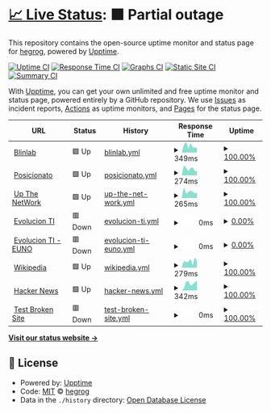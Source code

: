 # [📈 Live Status](https://hegrog.github.io/upptime): <!--live status--> **🟧 Partial outage**

This repository contains the open-source uptime monitor and status page for [hegrog](https://hegrog.github.io/upptime), powered by [Upptime](https://github.com/upptime/upptime).

[![Uptime CI](https://github.com/hegrog/upptime/workflows/Uptime%20CI/badge.svg)](https://github.com/hegrog/upptime/actions?query=workflow%3A%22Uptime+CI%22)
[![Response Time CI](https://github.com/hegrog/upptime/workflows/Response%20Time%20CI/badge.svg)](https://github.com/hegrog/upptime/actions?query=workflow%3A%22Response+Time+CI%22)
[![Graphs CI](https://github.com/hegrog/upptime/workflows/Graphs%20CI/badge.svg)](https://github.com/hegrog/upptime/actions?query=workflow%3A%22Graphs+CI%22)
[![Static Site CI](https://github.com/hegrog/upptime/workflows/Static%20Site%20CI/badge.svg)](https://github.com/hegrog/upptime/actions?query=workflow%3A%22Static+Site+CI%22)
[![Summary CI](https://github.com/hegrog/upptime/workflows/Summary%20CI/badge.svg)](https://github.com/hegrog/upptime/actions?query=workflow%3A%22Summary+CI%22)

With [Upptime](https://upptime.js.org), you can get your own unlimited and free uptime monitor and status page, powered entirely by a GitHub repository. We use [Issues](https://github.com/hegrog/upptime/issues) as incident reports, [Actions](https://github.com/hegrog/upptime/actions) as uptime monitors, and [Pages](https://hegrog.github.io/upptime) for the status page.

<!--start: status pages-->
<!-- This summary is generated by Upptime (https://github.com/upptime/upptime) -->
<!-- Do not edit this manually, your changes will be overwritten -->
<!-- prettier-ignore -->
| URL | Status | History | Response Time | Uptime |
| --- | ------ | ------- | ------------- | ------ |
| <img alt="" src="https://favicons.githubusercontent.com/blinlab.co" height="13"> [Blinlab](https://blinlab.co) | 🟩 Up | [blinlab.yml](https://github.com/hegrog/upptime/commits/HEAD/history/blinlab.yml) | <details><summary><img alt="Response time graph" src="./graphs/blinlab/response-time-week.png" height="20"> 349ms</summary><br><a href="https://hegrog.github.io/upptime/history/blinlab"><img alt="Response time 310" src="https://img.shields.io/endpoint?url=https%3A%2F%2Fraw.githubusercontent.com%2Fhegrog%2Fupptime%2FHEAD%2Fapi%2Fblinlab%2Fresponse-time.json"></a><br><a href="https://hegrog.github.io/upptime/history/blinlab"><img alt="24-hour response time 219" src="https://img.shields.io/endpoint?url=https%3A%2F%2Fraw.githubusercontent.com%2Fhegrog%2Fupptime%2FHEAD%2Fapi%2Fblinlab%2Fresponse-time-day.json"></a><br><a href="https://hegrog.github.io/upptime/history/blinlab"><img alt="7-day response time 349" src="https://img.shields.io/endpoint?url=https%3A%2F%2Fraw.githubusercontent.com%2Fhegrog%2Fupptime%2FHEAD%2Fapi%2Fblinlab%2Fresponse-time-week.json"></a><br><a href="https://hegrog.github.io/upptime/history/blinlab"><img alt="30-day response time 331" src="https://img.shields.io/endpoint?url=https%3A%2F%2Fraw.githubusercontent.com%2Fhegrog%2Fupptime%2FHEAD%2Fapi%2Fblinlab%2Fresponse-time-month.json"></a><br><a href="https://hegrog.github.io/upptime/history/blinlab"><img alt="1-year response time 310" src="https://img.shields.io/endpoint?url=https%3A%2F%2Fraw.githubusercontent.com%2Fhegrog%2Fupptime%2FHEAD%2Fapi%2Fblinlab%2Fresponse-time-year.json"></a></details> | <details><summary><a href="https://hegrog.github.io/upptime/history/blinlab">100.00%</a></summary><a href="https://hegrog.github.io/upptime/history/blinlab"><img alt="All-time uptime 99.41%" src="https://img.shields.io/endpoint?url=https%3A%2F%2Fraw.githubusercontent.com%2Fhegrog%2Fupptime%2FHEAD%2Fapi%2Fblinlab%2Fuptime.json"></a><br><a href="https://hegrog.github.io/upptime/history/blinlab"><img alt="24-hour uptime 100.00%" src="https://img.shields.io/endpoint?url=https%3A%2F%2Fraw.githubusercontent.com%2Fhegrog%2Fupptime%2FHEAD%2Fapi%2Fblinlab%2Fuptime-day.json"></a><br><a href="https://hegrog.github.io/upptime/history/blinlab"><img alt="7-day uptime 100.00%" src="https://img.shields.io/endpoint?url=https%3A%2F%2Fraw.githubusercontent.com%2Fhegrog%2Fupptime%2FHEAD%2Fapi%2Fblinlab%2Fuptime-week.json"></a><br><a href="https://hegrog.github.io/upptime/history/blinlab"><img alt="30-day uptime 100.00%" src="https://img.shields.io/endpoint?url=https%3A%2F%2Fraw.githubusercontent.com%2Fhegrog%2Fupptime%2FHEAD%2Fapi%2Fblinlab%2Fuptime-month.json"></a><br><a href="https://hegrog.github.io/upptime/history/blinlab"><img alt="1-year uptime 99.41%" src="https://img.shields.io/endpoint?url=https%3A%2F%2Fraw.githubusercontent.com%2Fhegrog%2Fupptime%2FHEAD%2Fapi%2Fblinlab%2Fuptime-year.json"></a></details>
| <img alt="" src="https://favicons.githubusercontent.com/posicionato.co" height="13"> [Posicionato](https://posicionato.co) | 🟩 Up | [posicionato.yml](https://github.com/hegrog/upptime/commits/HEAD/history/posicionato.yml) | <details><summary><img alt="Response time graph" src="./graphs/posicionato/response-time-week.png" height="20"> 274ms</summary><br><a href="https://hegrog.github.io/upptime/history/posicionato"><img alt="Response time 325" src="https://img.shields.io/endpoint?url=https%3A%2F%2Fraw.githubusercontent.com%2Fhegrog%2Fupptime%2FHEAD%2Fapi%2Fposicionato%2Fresponse-time.json"></a><br><a href="https://hegrog.github.io/upptime/history/posicionato"><img alt="24-hour response time 217" src="https://img.shields.io/endpoint?url=https%3A%2F%2Fraw.githubusercontent.com%2Fhegrog%2Fupptime%2FHEAD%2Fapi%2Fposicionato%2Fresponse-time-day.json"></a><br><a href="https://hegrog.github.io/upptime/history/posicionato"><img alt="7-day response time 274" src="https://img.shields.io/endpoint?url=https%3A%2F%2Fraw.githubusercontent.com%2Fhegrog%2Fupptime%2FHEAD%2Fapi%2Fposicionato%2Fresponse-time-week.json"></a><br><a href="https://hegrog.github.io/upptime/history/posicionato"><img alt="30-day response time 292" src="https://img.shields.io/endpoint?url=https%3A%2F%2Fraw.githubusercontent.com%2Fhegrog%2Fupptime%2FHEAD%2Fapi%2Fposicionato%2Fresponse-time-month.json"></a><br><a href="https://hegrog.github.io/upptime/history/posicionato"><img alt="1-year response time 325" src="https://img.shields.io/endpoint?url=https%3A%2F%2Fraw.githubusercontent.com%2Fhegrog%2Fupptime%2FHEAD%2Fapi%2Fposicionato%2Fresponse-time-year.json"></a></details> | <details><summary><a href="https://hegrog.github.io/upptime/history/posicionato">100.00%</a></summary><a href="https://hegrog.github.io/upptime/history/posicionato"><img alt="All-time uptime 100.00%" src="https://img.shields.io/endpoint?url=https%3A%2F%2Fraw.githubusercontent.com%2Fhegrog%2Fupptime%2FHEAD%2Fapi%2Fposicionato%2Fuptime.json"></a><br><a href="https://hegrog.github.io/upptime/history/posicionato"><img alt="24-hour uptime 100.00%" src="https://img.shields.io/endpoint?url=https%3A%2F%2Fraw.githubusercontent.com%2Fhegrog%2Fupptime%2FHEAD%2Fapi%2Fposicionato%2Fuptime-day.json"></a><br><a href="https://hegrog.github.io/upptime/history/posicionato"><img alt="7-day uptime 100.00%" src="https://img.shields.io/endpoint?url=https%3A%2F%2Fraw.githubusercontent.com%2Fhegrog%2Fupptime%2FHEAD%2Fapi%2Fposicionato%2Fuptime-week.json"></a><br><a href="https://hegrog.github.io/upptime/history/posicionato"><img alt="30-day uptime 100.00%" src="https://img.shields.io/endpoint?url=https%3A%2F%2Fraw.githubusercontent.com%2Fhegrog%2Fupptime%2FHEAD%2Fapi%2Fposicionato%2Fuptime-month.json"></a><br><a href="https://hegrog.github.io/upptime/history/posicionato"><img alt="1-year uptime 100.00%" src="https://img.shields.io/endpoint?url=https%3A%2F%2Fraw.githubusercontent.com%2Fhegrog%2Fupptime%2FHEAD%2Fapi%2Fposicionato%2Fuptime-year.json"></a></details>
| <img alt="" src="https://favicons.githubusercontent.com/upthenetwork.com" height="13"> [Up The NetWork](https://upthenetwork.com) | 🟩 Up | [up-the-net-work.yml](https://github.com/hegrog/upptime/commits/HEAD/history/up-the-net-work.yml) | <details><summary><img alt="Response time graph" src="./graphs/up-the-net-work/response-time-week.png" height="20"> 265ms</summary><br><a href="https://hegrog.github.io/upptime/history/up-the-net-work"><img alt="Response time 288" src="https://img.shields.io/endpoint?url=https%3A%2F%2Fraw.githubusercontent.com%2Fhegrog%2Fupptime%2FHEAD%2Fapi%2Fup-the-net-work%2Fresponse-time.json"></a><br><a href="https://hegrog.github.io/upptime/history/up-the-net-work"><img alt="24-hour response time 213" src="https://img.shields.io/endpoint?url=https%3A%2F%2Fraw.githubusercontent.com%2Fhegrog%2Fupptime%2FHEAD%2Fapi%2Fup-the-net-work%2Fresponse-time-day.json"></a><br><a href="https://hegrog.github.io/upptime/history/up-the-net-work"><img alt="7-day response time 265" src="https://img.shields.io/endpoint?url=https%3A%2F%2Fraw.githubusercontent.com%2Fhegrog%2Fupptime%2FHEAD%2Fapi%2Fup-the-net-work%2Fresponse-time-week.json"></a><br><a href="https://hegrog.github.io/upptime/history/up-the-net-work"><img alt="30-day response time 282" src="https://img.shields.io/endpoint?url=https%3A%2F%2Fraw.githubusercontent.com%2Fhegrog%2Fupptime%2FHEAD%2Fapi%2Fup-the-net-work%2Fresponse-time-month.json"></a><br><a href="https://hegrog.github.io/upptime/history/up-the-net-work"><img alt="1-year response time 288" src="https://img.shields.io/endpoint?url=https%3A%2F%2Fraw.githubusercontent.com%2Fhegrog%2Fupptime%2FHEAD%2Fapi%2Fup-the-net-work%2Fresponse-time-year.json"></a></details> | <details><summary><a href="https://hegrog.github.io/upptime/history/up-the-net-work">100.00%</a></summary><a href="https://hegrog.github.io/upptime/history/up-the-net-work"><img alt="All-time uptime 98.95%" src="https://img.shields.io/endpoint?url=https%3A%2F%2Fraw.githubusercontent.com%2Fhegrog%2Fupptime%2FHEAD%2Fapi%2Fup-the-net-work%2Fuptime.json"></a><br><a href="https://hegrog.github.io/upptime/history/up-the-net-work"><img alt="24-hour uptime 100.00%" src="https://img.shields.io/endpoint?url=https%3A%2F%2Fraw.githubusercontent.com%2Fhegrog%2Fupptime%2FHEAD%2Fapi%2Fup-the-net-work%2Fuptime-day.json"></a><br><a href="https://hegrog.github.io/upptime/history/up-the-net-work"><img alt="7-day uptime 100.00%" src="https://img.shields.io/endpoint?url=https%3A%2F%2Fraw.githubusercontent.com%2Fhegrog%2Fupptime%2FHEAD%2Fapi%2Fup-the-net-work%2Fuptime-week.json"></a><br><a href="https://hegrog.github.io/upptime/history/up-the-net-work"><img alt="30-day uptime 100.00%" src="https://img.shields.io/endpoint?url=https%3A%2F%2Fraw.githubusercontent.com%2Fhegrog%2Fupptime%2FHEAD%2Fapi%2Fup-the-net-work%2Fuptime-month.json"></a><br><a href="https://hegrog.github.io/upptime/history/up-the-net-work"><img alt="1-year uptime 98.95%" src="https://img.shields.io/endpoint?url=https%3A%2F%2Fraw.githubusercontent.com%2Fhegrog%2Fupptime%2FHEAD%2Fapi%2Fup-the-net-work%2Fuptime-year.json"></a></details>
| <img alt="" src="https://favicons.githubusercontent.com/evolucionti.com" height="13"> [Evolucion TI](https://evolucionti.com) | 🟥 Down | [evolucion-ti.yml](https://github.com/hegrog/upptime/commits/HEAD/history/evolucion-ti.yml) | <details><summary><img alt="Response time graph" src="./graphs/evolucion-ti/response-time-week.png" height="20"> 0ms</summary><br><a href="https://hegrog.github.io/upptime/history/evolucion-ti"><img alt="Response time 1531" src="https://img.shields.io/endpoint?url=https%3A%2F%2Fraw.githubusercontent.com%2Fhegrog%2Fupptime%2FHEAD%2Fapi%2Fevolucion-ti%2Fresponse-time.json"></a><br><a href="https://hegrog.github.io/upptime/history/evolucion-ti"><img alt="24-hour response time 0" src="https://img.shields.io/endpoint?url=https%3A%2F%2Fraw.githubusercontent.com%2Fhegrog%2Fupptime%2FHEAD%2Fapi%2Fevolucion-ti%2Fresponse-time-day.json"></a><br><a href="https://hegrog.github.io/upptime/history/evolucion-ti"><img alt="7-day response time 0" src="https://img.shields.io/endpoint?url=https%3A%2F%2Fraw.githubusercontent.com%2Fhegrog%2Fupptime%2FHEAD%2Fapi%2Fevolucion-ti%2Fresponse-time-week.json"></a><br><a href="https://hegrog.github.io/upptime/history/evolucion-ti"><img alt="30-day response time 0" src="https://img.shields.io/endpoint?url=https%3A%2F%2Fraw.githubusercontent.com%2Fhegrog%2Fupptime%2FHEAD%2Fapi%2Fevolucion-ti%2Fresponse-time-month.json"></a><br><a href="https://hegrog.github.io/upptime/history/evolucion-ti"><img alt="1-year response time 1531" src="https://img.shields.io/endpoint?url=https%3A%2F%2Fraw.githubusercontent.com%2Fhegrog%2Fupptime%2FHEAD%2Fapi%2Fevolucion-ti%2Fresponse-time-year.json"></a></details> | <details><summary><a href="https://hegrog.github.io/upptime/history/evolucion-ti">0.00%</a></summary><a href="https://hegrog.github.io/upptime/history/evolucion-ti"><img alt="All-time uptime 8.87%" src="https://img.shields.io/endpoint?url=https%3A%2F%2Fraw.githubusercontent.com%2Fhegrog%2Fupptime%2FHEAD%2Fapi%2Fevolucion-ti%2Fuptime.json"></a><br><a href="https://hegrog.github.io/upptime/history/evolucion-ti"><img alt="24-hour uptime 0.00%" src="https://img.shields.io/endpoint?url=https%3A%2F%2Fraw.githubusercontent.com%2Fhegrog%2Fupptime%2FHEAD%2Fapi%2Fevolucion-ti%2Fuptime-day.json"></a><br><a href="https://hegrog.github.io/upptime/history/evolucion-ti"><img alt="7-day uptime 0.00%" src="https://img.shields.io/endpoint?url=https%3A%2F%2Fraw.githubusercontent.com%2Fhegrog%2Fupptime%2FHEAD%2Fapi%2Fevolucion-ti%2Fuptime-week.json"></a><br><a href="https://hegrog.github.io/upptime/history/evolucion-ti"><img alt="30-day uptime 1.38%" src="https://img.shields.io/endpoint?url=https%3A%2F%2Fraw.githubusercontent.com%2Fhegrog%2Fupptime%2FHEAD%2Fapi%2Fevolucion-ti%2Fuptime-month.json"></a><br><a href="https://hegrog.github.io/upptime/history/evolucion-ti"><img alt="1-year uptime 8.87%" src="https://img.shields.io/endpoint?url=https%3A%2F%2Fraw.githubusercontent.com%2Fhegrog%2Fupptime%2FHEAD%2Fapi%2Fevolucion-ti%2Fuptime-year.json"></a></details>
| <img alt="" src="https://favicons.githubusercontent.com/euno.evolucionti.com" height="13"> [Evolucion TI - EUNO](https://euno.evolucionti.com) | 🟥 Down | [evolucion-ti-euno.yml](https://github.com/hegrog/upptime/commits/HEAD/history/evolucion-ti-euno.yml) | <details><summary><img alt="Response time graph" src="./graphs/evolucion-ti-euno/response-time-week.png" height="20"> 0ms</summary><br><a href="https://hegrog.github.io/upptime/history/evolucion-ti-euno"><img alt="Response time 3096" src="https://img.shields.io/endpoint?url=https%3A%2F%2Fraw.githubusercontent.com%2Fhegrog%2Fupptime%2FHEAD%2Fapi%2Fevolucion-ti-euno%2Fresponse-time.json"></a><br><a href="https://hegrog.github.io/upptime/history/evolucion-ti-euno"><img alt="24-hour response time 0" src="https://img.shields.io/endpoint?url=https%3A%2F%2Fraw.githubusercontent.com%2Fhegrog%2Fupptime%2FHEAD%2Fapi%2Fevolucion-ti-euno%2Fresponse-time-day.json"></a><br><a href="https://hegrog.github.io/upptime/history/evolucion-ti-euno"><img alt="7-day response time 0" src="https://img.shields.io/endpoint?url=https%3A%2F%2Fraw.githubusercontent.com%2Fhegrog%2Fupptime%2FHEAD%2Fapi%2Fevolucion-ti-euno%2Fresponse-time-week.json"></a><br><a href="https://hegrog.github.io/upptime/history/evolucion-ti-euno"><img alt="30-day response time 0" src="https://img.shields.io/endpoint?url=https%3A%2F%2Fraw.githubusercontent.com%2Fhegrog%2Fupptime%2FHEAD%2Fapi%2Fevolucion-ti-euno%2Fresponse-time-month.json"></a><br><a href="https://hegrog.github.io/upptime/history/evolucion-ti-euno"><img alt="1-year response time 3096" src="https://img.shields.io/endpoint?url=https%3A%2F%2Fraw.githubusercontent.com%2Fhegrog%2Fupptime%2FHEAD%2Fapi%2Fevolucion-ti-euno%2Fresponse-time-year.json"></a></details> | <details><summary><a href="https://hegrog.github.io/upptime/history/evolucion-ti-euno">0.00%</a></summary><a href="https://hegrog.github.io/upptime/history/evolucion-ti-euno"><img alt="All-time uptime 8.87%" src="https://img.shields.io/endpoint?url=https%3A%2F%2Fraw.githubusercontent.com%2Fhegrog%2Fupptime%2FHEAD%2Fapi%2Fevolucion-ti-euno%2Fuptime.json"></a><br><a href="https://hegrog.github.io/upptime/history/evolucion-ti-euno"><img alt="24-hour uptime 0.00%" src="https://img.shields.io/endpoint?url=https%3A%2F%2Fraw.githubusercontent.com%2Fhegrog%2Fupptime%2FHEAD%2Fapi%2Fevolucion-ti-euno%2Fuptime-day.json"></a><br><a href="https://hegrog.github.io/upptime/history/evolucion-ti-euno"><img alt="7-day uptime 0.00%" src="https://img.shields.io/endpoint?url=https%3A%2F%2Fraw.githubusercontent.com%2Fhegrog%2Fupptime%2FHEAD%2Fapi%2Fevolucion-ti-euno%2Fuptime-week.json"></a><br><a href="https://hegrog.github.io/upptime/history/evolucion-ti-euno"><img alt="30-day uptime 1.38%" src="https://img.shields.io/endpoint?url=https%3A%2F%2Fraw.githubusercontent.com%2Fhegrog%2Fupptime%2FHEAD%2Fapi%2Fevolucion-ti-euno%2Fuptime-month.json"></a><br><a href="https://hegrog.github.io/upptime/history/evolucion-ti-euno"><img alt="1-year uptime 8.87%" src="https://img.shields.io/endpoint?url=https%3A%2F%2Fraw.githubusercontent.com%2Fhegrog%2Fupptime%2FHEAD%2Fapi%2Fevolucion-ti-euno%2Fuptime-year.json"></a></details>
| <img alt="" src="https://favicons.githubusercontent.com/en.wikipedia.org" height="13"> [Wikipedia](https://en.wikipedia.org) | 🟩 Up | [wikipedia.yml](https://github.com/hegrog/upptime/commits/HEAD/history/wikipedia.yml) | <details><summary><img alt="Response time graph" src="./graphs/wikipedia/response-time-week.png" height="20"> 279ms</summary><br><a href="https://hegrog.github.io/upptime/history/wikipedia"><img alt="Response time 222" src="https://img.shields.io/endpoint?url=https%3A%2F%2Fraw.githubusercontent.com%2Fhegrog%2Fupptime%2FHEAD%2Fapi%2Fwikipedia%2Fresponse-time.json"></a><br><a href="https://hegrog.github.io/upptime/history/wikipedia"><img alt="24-hour response time 216" src="https://img.shields.io/endpoint?url=https%3A%2F%2Fraw.githubusercontent.com%2Fhegrog%2Fupptime%2FHEAD%2Fapi%2Fwikipedia%2Fresponse-time-day.json"></a><br><a href="https://hegrog.github.io/upptime/history/wikipedia"><img alt="7-day response time 279" src="https://img.shields.io/endpoint?url=https%3A%2F%2Fraw.githubusercontent.com%2Fhegrog%2Fupptime%2FHEAD%2Fapi%2Fwikipedia%2Fresponse-time-week.json"></a><br><a href="https://hegrog.github.io/upptime/history/wikipedia"><img alt="30-day response time 248" src="https://img.shields.io/endpoint?url=https%3A%2F%2Fraw.githubusercontent.com%2Fhegrog%2Fupptime%2FHEAD%2Fapi%2Fwikipedia%2Fresponse-time-month.json"></a><br><a href="https://hegrog.github.io/upptime/history/wikipedia"><img alt="1-year response time 222" src="https://img.shields.io/endpoint?url=https%3A%2F%2Fraw.githubusercontent.com%2Fhegrog%2Fupptime%2FHEAD%2Fapi%2Fwikipedia%2Fresponse-time-year.json"></a></details> | <details><summary><a href="https://hegrog.github.io/upptime/history/wikipedia">100.00%</a></summary><a href="https://hegrog.github.io/upptime/history/wikipedia"><img alt="All-time uptime 100.00%" src="https://img.shields.io/endpoint?url=https%3A%2F%2Fraw.githubusercontent.com%2Fhegrog%2Fupptime%2FHEAD%2Fapi%2Fwikipedia%2Fuptime.json"></a><br><a href="https://hegrog.github.io/upptime/history/wikipedia"><img alt="24-hour uptime 100.00%" src="https://img.shields.io/endpoint?url=https%3A%2F%2Fraw.githubusercontent.com%2Fhegrog%2Fupptime%2FHEAD%2Fapi%2Fwikipedia%2Fuptime-day.json"></a><br><a href="https://hegrog.github.io/upptime/history/wikipedia"><img alt="7-day uptime 100.00%" src="https://img.shields.io/endpoint?url=https%3A%2F%2Fraw.githubusercontent.com%2Fhegrog%2Fupptime%2FHEAD%2Fapi%2Fwikipedia%2Fuptime-week.json"></a><br><a href="https://hegrog.github.io/upptime/history/wikipedia"><img alt="30-day uptime 99.95%" src="https://img.shields.io/endpoint?url=https%3A%2F%2Fraw.githubusercontent.com%2Fhegrog%2Fupptime%2FHEAD%2Fapi%2Fwikipedia%2Fuptime-month.json"></a><br><a href="https://hegrog.github.io/upptime/history/wikipedia"><img alt="1-year uptime 99.99%" src="https://img.shields.io/endpoint?url=https%3A%2F%2Fraw.githubusercontent.com%2Fhegrog%2Fupptime%2FHEAD%2Fapi%2Fwikipedia%2Fuptime-year.json"></a></details>
| <img alt="" src="https://favicons.githubusercontent.com/news.ycombinator.com" height="13"> [Hacker News](https://news.ycombinator.com) | 🟩 Up | [hacker-news.yml](https://github.com/hegrog/upptime/commits/HEAD/history/hacker-news.yml) | <details><summary><img alt="Response time graph" src="./graphs/hacker-news/response-time-week.png" height="20"> 342ms</summary><br><a href="https://hegrog.github.io/upptime/history/hacker-news"><img alt="Response time 294" src="https://img.shields.io/endpoint?url=https%3A%2F%2Fraw.githubusercontent.com%2Fhegrog%2Fupptime%2FHEAD%2Fapi%2Fhacker-news%2Fresponse-time.json"></a><br><a href="https://hegrog.github.io/upptime/history/hacker-news"><img alt="24-hour response time 347" src="https://img.shields.io/endpoint?url=https%3A%2F%2Fraw.githubusercontent.com%2Fhegrog%2Fupptime%2FHEAD%2Fapi%2Fhacker-news%2Fresponse-time-day.json"></a><br><a href="https://hegrog.github.io/upptime/history/hacker-news"><img alt="7-day response time 342" src="https://img.shields.io/endpoint?url=https%3A%2F%2Fraw.githubusercontent.com%2Fhegrog%2Fupptime%2FHEAD%2Fapi%2Fhacker-news%2Fresponse-time-week.json"></a><br><a href="https://hegrog.github.io/upptime/history/hacker-news"><img alt="30-day response time 291" src="https://img.shields.io/endpoint?url=https%3A%2F%2Fraw.githubusercontent.com%2Fhegrog%2Fupptime%2FHEAD%2Fapi%2Fhacker-news%2Fresponse-time-month.json"></a><br><a href="https://hegrog.github.io/upptime/history/hacker-news"><img alt="1-year response time 294" src="https://img.shields.io/endpoint?url=https%3A%2F%2Fraw.githubusercontent.com%2Fhegrog%2Fupptime%2FHEAD%2Fapi%2Fhacker-news%2Fresponse-time-year.json"></a></details> | <details><summary><a href="https://hegrog.github.io/upptime/history/hacker-news">100.00%</a></summary><a href="https://hegrog.github.io/upptime/history/hacker-news"><img alt="All-time uptime 99.99%" src="https://img.shields.io/endpoint?url=https%3A%2F%2Fraw.githubusercontent.com%2Fhegrog%2Fupptime%2FHEAD%2Fapi%2Fhacker-news%2Fuptime.json"></a><br><a href="https://hegrog.github.io/upptime/history/hacker-news"><img alt="24-hour uptime 100.00%" src="https://img.shields.io/endpoint?url=https%3A%2F%2Fraw.githubusercontent.com%2Fhegrog%2Fupptime%2FHEAD%2Fapi%2Fhacker-news%2Fuptime-day.json"></a><br><a href="https://hegrog.github.io/upptime/history/hacker-news"><img alt="7-day uptime 100.00%" src="https://img.shields.io/endpoint?url=https%3A%2F%2Fraw.githubusercontent.com%2Fhegrog%2Fupptime%2FHEAD%2Fapi%2Fhacker-news%2Fuptime-week.json"></a><br><a href="https://hegrog.github.io/upptime/history/hacker-news"><img alt="30-day uptime 99.92%" src="https://img.shields.io/endpoint?url=https%3A%2F%2Fraw.githubusercontent.com%2Fhegrog%2Fupptime%2FHEAD%2Fapi%2Fhacker-news%2Fuptime-month.json"></a><br><a href="https://hegrog.github.io/upptime/history/hacker-news"><img alt="1-year uptime 99.99%" src="https://img.shields.io/endpoint?url=https%3A%2F%2Fraw.githubusercontent.com%2Fhegrog%2Fupptime%2FHEAD%2Fapi%2Fhacker-news%2Fuptime-year.json"></a></details>
| <img alt="" src="https://favicons.githubusercontent.com/thissitedoesnotexist.koj.co" height="13"> [Test Broken Site](https://thissitedoesnotexist.koj.co) | 🟥 Down | [test-broken-site.yml](https://github.com/hegrog/upptime/commits/HEAD/history/test-broken-site.yml) | <details><summary><img alt="Response time graph" src="./graphs/test-broken-site/response-time-week.png" height="20"> 0ms</summary><br><a href="https://hegrog.github.io/upptime/history/test-broken-site"><img alt="Response time 0" src="https://img.shields.io/endpoint?url=https%3A%2F%2Fraw.githubusercontent.com%2Fhegrog%2Fupptime%2FHEAD%2Fapi%2Ftest-broken-site%2Fresponse-time.json"></a><br><a href="https://hegrog.github.io/upptime/history/test-broken-site"><img alt="24-hour response time 0" src="https://img.shields.io/endpoint?url=https%3A%2F%2Fraw.githubusercontent.com%2Fhegrog%2Fupptime%2FHEAD%2Fapi%2Ftest-broken-site%2Fresponse-time-day.json"></a><br><a href="https://hegrog.github.io/upptime/history/test-broken-site"><img alt="7-day response time 0" src="https://img.shields.io/endpoint?url=https%3A%2F%2Fraw.githubusercontent.com%2Fhegrog%2Fupptime%2FHEAD%2Fapi%2Ftest-broken-site%2Fresponse-time-week.json"></a><br><a href="https://hegrog.github.io/upptime/history/test-broken-site"><img alt="30-day response time 0" src="https://img.shields.io/endpoint?url=https%3A%2F%2Fraw.githubusercontent.com%2Fhegrog%2Fupptime%2FHEAD%2Fapi%2Ftest-broken-site%2Fresponse-time-month.json"></a><br><a href="https://hegrog.github.io/upptime/history/test-broken-site"><img alt="1-year response time 0" src="https://img.shields.io/endpoint?url=https%3A%2F%2Fraw.githubusercontent.com%2Fhegrog%2Fupptime%2FHEAD%2Fapi%2Ftest-broken-site%2Fresponse-time-year.json"></a></details> | <details><summary><a href="https://hegrog.github.io/upptime/history/test-broken-site">100.00%</a></summary><a href="https://hegrog.github.io/upptime/history/test-broken-site"><img alt="All-time uptime 100.00%" src="https://img.shields.io/endpoint?url=https%3A%2F%2Fraw.githubusercontent.com%2Fhegrog%2Fupptime%2FHEAD%2Fapi%2Ftest-broken-site%2Fuptime.json"></a><br><a href="https://hegrog.github.io/upptime/history/test-broken-site"><img alt="24-hour uptime 100.00%" src="https://img.shields.io/endpoint?url=https%3A%2F%2Fraw.githubusercontent.com%2Fhegrog%2Fupptime%2FHEAD%2Fapi%2Ftest-broken-site%2Fuptime-day.json"></a><br><a href="https://hegrog.github.io/upptime/history/test-broken-site"><img alt="7-day uptime 100.00%" src="https://img.shields.io/endpoint?url=https%3A%2F%2Fraw.githubusercontent.com%2Fhegrog%2Fupptime%2FHEAD%2Fapi%2Ftest-broken-site%2Fuptime-week.json"></a><br><a href="https://hegrog.github.io/upptime/history/test-broken-site"><img alt="30-day uptime 100.00%" src="https://img.shields.io/endpoint?url=https%3A%2F%2Fraw.githubusercontent.com%2Fhegrog%2Fupptime%2FHEAD%2Fapi%2Ftest-broken-site%2Fuptime-month.json"></a><br><a href="https://hegrog.github.io/upptime/history/test-broken-site"><img alt="1-year uptime 100.00%" src="https://img.shields.io/endpoint?url=https%3A%2F%2Fraw.githubusercontent.com%2Fhegrog%2Fupptime%2FHEAD%2Fapi%2Ftest-broken-site%2Fuptime-year.json"></a></details>

<!--end: status pages-->

[**Visit our status website →**](https://hegrog.github.io/upptime)

## 📄 License

- Powered by: [Upptime](https://github.com/upptime/upptime)
- Code: [MIT](./LICENSE) © [hegrog](https://hegrog.github.io/upptime)
- Data in the `./history` directory: [Open Database License](https://opendatacommons.org/licenses/odbl/1-0/)
